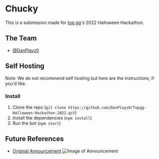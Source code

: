 # Chucky

This is a submission made for [top.gg](https://top.gg)'s 2022 Halloween Hackathon.

## The Team

- [@DanPlayz0](https://github.com/DanPlayz0)

## Self Hosting

Note: We do not recommend self hosting but here are the instructions, if you'd like.

### Install

1. Clone the repo (`git clone https://github.com/DanPlayz0/Topgg-Halloween-Hackathon-2022.git`)
2. Install the dependencies (`npm install`)
3. Run the bot (`npm start`)


## Future References

- [Original Announcement](https://discord.com/channels/264445053596991498/285458046006591499/1028686811817574531)
![Image of Announcement](https://discord.mx/EXnpWjrFIK.png)

<!-- - [Results](Unknown) -->
<!-- ![Image of Results](Unknown) -->
